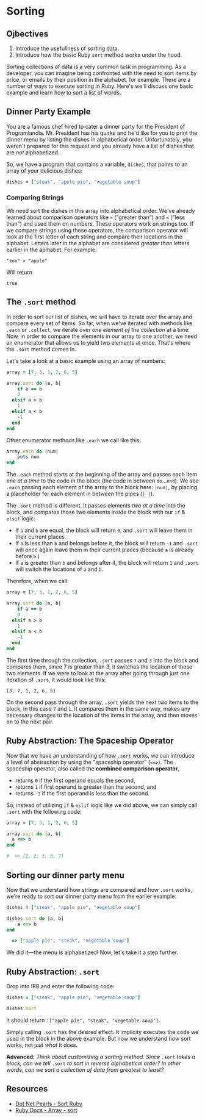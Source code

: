 # Sorting

## Ojbectives

1. Introduce the usefullness of sorting data.
2. Introduce how the basic Ruby `sort` method works under the hood.

Sorting collections of data is a very common task in programming. As a developer, you can imagine being confronted with the need to sort items by price, or emails by their position in the alphabet, for example. There are a number of ways to execute sorting in Ruby. Here's we'll discuss one basic example and learn how to sort a list of words. 

## Dinner Party Example

You are a famous chef hired to cater a dinner party for the President of Programlandia. Mr. President has his quirks and he'd like for you to print the dinner menu by listing the dishes in alphabetical order. Unfortunately, you weren't prepared for this request and you already have a list of dishes that are *not* alphabetized.  

So, we have a program that contains a variable, `dishes`, that points to an array of your delicious dishes: 

```ruby
dishes = ["steak", "apple pie", "vegetable soup"]
```

### Comparing Strings

We need sort the dishes in this array into alphabetical order. We've already learned about comparison operators like `>` ("greater than") and `<` ("less than") and used them on numbers. These operators work on strings too. If we compare strings using these operators, the comparison operator will look at the first letter of each string and compare their locations in the alphabet. Letters later in the alphabet are considered *greater than* letters earlier in the aplhabet. For example: 

`"zoo" > "apple"`

Will return 

`true`

## The `.sort` method

In order to sort our list of dishes, we will have to iterate over the array and compare every set of items. So far, when we've iterated with methods like `.each` or `.collect`, we iterate over *one element of the collection* at a time. Now, in order to compare the elements in our array to one another, we need an enumerator that allows us to yield two elements at once. That's where the `.sort` method comes in. 

Let's take a look at a basic example using an array of numbers:

```ruby
array = [7, 3, 1, 2, 6, 5]

array.sort do |a, b|
	if a == b
    0
  elsif a > b
    1
  elsif a < b
    -1
  end
end
```

Other enumerator methods like `.each` we call like this: 

```ruby
array.each do |num|
	puts num 
end
```

The `.each` method starts at the beginning of the array and passes each item *one at a time* to the code in the block (the code in between `do`...`end`). We see `.each` passing each element of the array to the block here: `|num|`, by placing a placeholder for each element in between the pipes (`| |`). 

The `.sort` method is different. It passes elements *two at a time* into the block, and compares those two elements inside the block with our `if` & `elsif` logic:

* If `a` and `b` are equal, the block will return `0`, and `.sort` will leave them in their current places.
* If `a` is less than `b` and belongs before it, the block will return `-1` and `.sort` will once again leave them in their current places (because `a` is already before `b`.) 
* If `a` is greater than `b` and belongs after it, the block will return `1` and `.sort` will switch the locations of `a` and `b`.  

Therefore, when we call: 

```ruby
array = [7, 3, 1, 2, 6, 5]

array.sort do |a, b|
	if a == b
    0
  elsif a > b
    1
  elsif a < b
    -1
  end
end
```

The first time through the collection, `.sort` passes `7` and `3` into the block and compares them, since 7 is greater than 3, it switches the location of those two elements. If we were to look at the array after going through just one iteration of `.sort`, it would look like this: 

`[3, 7, 1, 2, 6, 5]`

On the second pass through the array, `.sort` yields the next two items to the block, in this case `7` and `1`. It compares them in the same way, makes any necessary changes to the location of the items in the array, and then moves on to the next pair. 

## Ruby Abstraction: The Spaceship Operator

Now that we have an understanding of how `.sort` works, we can introduce a level of abstraction by using the "spaceship operator" (`<=>`). The spaceship operator, also called the **combined comparison operator**, 

* returns `0` if the first operand equals the second, 
* returns `1` if first operand is greater than the second, and 
* returns `-1` if the first operand is less than the second. 

So, instead of utilizing `if` & `eslif` logic like we did above, we can simply call `.sort` with the following code: 

```ruby
array = [7, 3, 1, 2, 6, 5]

array.sort do |a, b|
  a <=> b
end

#  => [1, 2, 3, 5, 7] 
```

## Sorting our dinner party menu 

Now that we understand how strings are compared and how `.sort` works, we're ready to sort our dinner party menu from the earlier example:

```ruby
dishes = ["steak", "apple pie", "vegetable soup"]

dishes.sort do |a, b|
	a <=> b
end

  => ["apple pie", "steak", "vegetable soup"]
```

We did it—the menu is alphabetized! Now, let's take it a step further. 

## Ruby Abstraction: `.sort`

 Drop into IRB and enter the following code: 

```ruby
dishes = ["steak", "apple pie", "vegetable soup"]

dishes.sort
```

It should return : `["apple pie", "steak", "vegetable soup"]`. 

Simply calling `.sort` has the desired effect. It implicity executes the code we used in the block in the above example. But now we understand *how* sort works, not just *what* it does. 

**Advanced:** *Think about customizing a sorting method. Since* `.sort` *takes a block, can we tell* `.sort` *to sort in reverse alphabetical order? In other words, can we sort a collection of data from greatest to least?*

## Resources

* [Dot Net Pearls - Sort Ruby](http://www.dotnetperls.com/sort-ruby)
* [Ruby Docs - Array - sort](http://ruby-doc.org/core-2.2.0/Array.html#method-i-sort)










